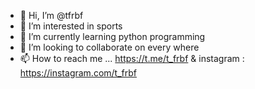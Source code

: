 - 👋 Hi, I’m @tfrbf
- 👀 I’m interested in sports
- 🌱 I’m currently learning python programming
- 💞️ I’m looking to collaborate on every where 
- 📫 How to reach me ... https://t.me/t_frbf & instagram : https://instagram.com/t_frbf 

<!---
tfrbf/tfrbf is a ✨ special ✨ repository because its `README.md` (this file) appears on your GitHub profile.
You can click the Preview link to take a look at your changes.
--->
